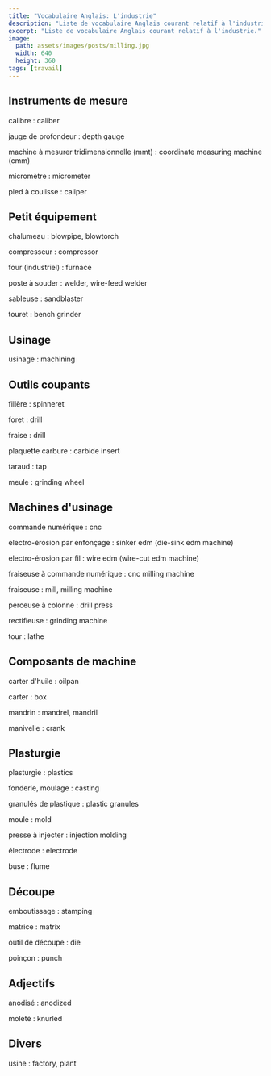 ```yaml
---
title: "Vocabulaire Anglais: L'industrie"
description: "Liste de vocabulaire Anglais courant relatif à l'industrie."
excerpt: "Liste de vocabulaire Anglais courant relatif à l'industrie."
image:
  path: assets/images/posts/milling.jpg
  width: 640
  height: 360
tags: [travail]
---
```


## Instruments de mesure

calibre
: caliber

jauge de profondeur
: depth gauge

machine à mesurer tridimensionnelle (mmt)
: coordinate measuring machine (cmm)

micromètre
: micrometer

pied à coulisse
: caliper


## Petit équipement

chalumeau
: blowpipe, blowtorch

compresseur
: compressor

four (industriel)
: furnace

poste à souder
: welder, wire-feed welder

sableuse
: sandblaster

touret
: bench grinder


## Usinage

usinage
: machining


## Outils coupants

filière
: spinneret

foret
: drill

fraise
: drill

plaquette carbure
: carbide insert

taraud
: tap

meule
: grinding wheel


## Machines d'usinage

commande numérique
: cnc

electro-érosion par enfonçage
: sinker edm (die-sink edm machine)

electro-érosion par fil
: wire edm (wire-cut edm machine)

fraiseuse à commande numérique
: cnc milling machine

fraiseuse
: mill, milling machine

perceuse à colonne
: drill press

rectifieuse
: grinding machine

tour
: lathe


## Composants de machine

carter d'huile
: oilpan

carter
: box

mandrin
: mandrel, mandril

manivelle
: crank


## Plasturgie

plasturgie
: plastics

fonderie, moulage
: casting

granulés de plastique
: plastic granules

moule
: mold

presse à injecter
: injection molding

électrode
: electrode

buse
: flume


## Découpe

emboutissage
: stamping

matrice
: matrix

outil de découpe
: die

poinçon
: punch


## Adjectifs

anodisé
: anodized

moleté
: knurled


## Divers

usine
: factory, plant
